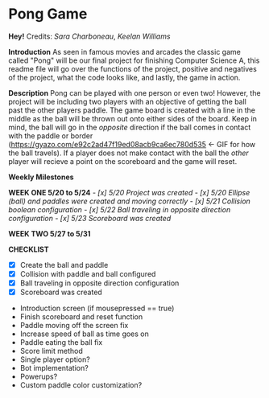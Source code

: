 # Pong Game

**Hey!**
Credits:
*Sara Charboneau*,
*Keelan Williams*

**Introduction**
As seen in famous movies and arcades the classic game called "Pong" will be our final project for finishing Computer Science A, this readme file will go over the functions of the project, positive and negatives of the project, what the code looks like, and lastly, the game in action. 

**Description**
Pong can be played with one person or even two! However, the project will be including two players with an objective of getting the ball past the other players paddle.  The game board is created with a line in the middle as the ball will be thrown out onto either sides of the board.  Keep in mind, the ball will go in the *opposite* direction if the ball comes in contact with the paddle or border (https://gyazo.com/e92c2ad47f19ed08acb9ca6ec780d535 <- GIF for how the ball travels).  If a player does not make contact with the ball the *other* player will recieve a point on the scoreboard and the game will reset.

**Weekly Milestones**

**WEEK ONE 5/20 to 5/24**
*- [x] 5/20 Project was created*
*- [x] 5/20 Ellipse (ball) and paddles were created and moving correctly*
*- [x] 5/21 Collision boolean configuration*
*- [x] 5/22 Ball traveling in opposite direction configuration*
*- [x] 5/23 Scoreboard was created*

**WEEK TWO 5/27 to 5/31**


**CHECKLIST**
- [x] Create the ball and paddle
- [x] Collision with paddle and ball configured
- [x] Ball traveling in opposite direction configuration
- [x] Scoreboard was created
- Introduction screen (if mousepressed == true)
- Finish scoreboard and reset function 
- Paddle moving off the screen fix
- Increase speed of ball as time goes on
- Paddle eating the ball fix
- Score limit method
- Single player option?
- Bot implementation?
- Powerups?
- Custom paddle color customization?



